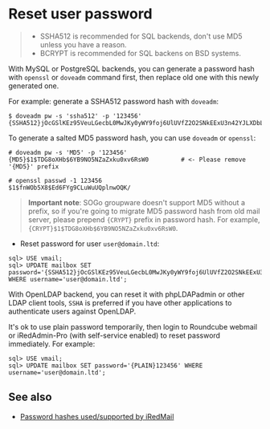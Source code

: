 # Reset user password

> * SSHA512 is recommended for SQL backends, don't use MD5 unless you have a reason.
> * BCRYPT is recommended for SQL backens on BSD systems.

With MySQL or PostgreSQL backends, you can generate a password hash with
`openssl` or `doveadm` command first, then replace old one with this newly
generated one.

For example: generate a SSHA512 password hash with `doveadm`:

```
$ doveadm pw -s 'ssha512' -p '123456'
{SSHA512}jOcGSlKEz95VeuLGecbL0MwJKy0yWY9foj6UlUVfZ2O2SNkEExU3n42YJLXDbLnu3ghnIRBkwDMsM31q7OI0jY5B/5E=
```

To generate a salted MD5 password hash, you can use `doveadm` or `openssl`:

```
# doveadm pw -s 'MD5' -p '123456'
{MD5}$1$TDG8oXHb$6YB9NO5NZaZxku0xv6RsW0         # <- Please remove '{MD5}' prefix

# openssl passwd -1 123456
$1$fnWOb5X8$Ed6FYg9CLuWuUQplnwOQK/
```

> __Important note__: SOGo groupware doesn't support MD5 without a prefix, so
> if you're going to migrate MD5 password hash from old mail server, please
> prepend `{CRYPT}` prefix in password hash. For example,
> `{CRYPT}$1$TDG8oXHb$6YB9NO5NZaZxku0xv6RsW0`.

* Reset password for user `user@domain.ltd`:

```
sql> USE vmail;
sql> UPDATE mailbox SET password='{SSHA512}jOcGSlKEz95VeuLGecbL0MwJKy0yWY9foj6UlUVfZ2O2SNkEExU3n42YJLXDbLnu3ghnIRBkwDMsM31q7OI0jY5B/5E=' WHERE username='user@domain.ltd';
```

With OpenLDAP backend, you can reset it with phpLDAPadmin or other LDAP client
tools, `SSHA` is preferred if you have other applications to authenticate
users against OpenLDAP.

It's ok to use plain password temporarily, then login to Roundcube webmail
or iRedAdmin-Pro (with self-service enabled) to reset password immediately.
For example:

```
sql> USE vmail;
sql> UPDATE mailbox SET password='{PLAIN}123456' WHERE username='user@domain.ltd';
```

## See also

* [Password hashes used/supported by iRedMail](./password.hashes.html)
